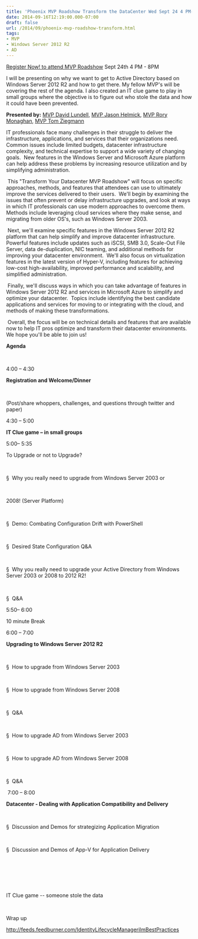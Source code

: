 ```yaml
---
title: 'Phoenix MVP Roadshow Transform the DataCenter Wed Sept 24 4 PM-8PM'
date: 2014-09-16T12:19:00.000-07:00
draft: false
url: /2014/09/phoenix-mvp-roadshow-transform.html
tags: 
- MVP
- Windows Server 2012 R2
- AD
---
```


[Register Now! to attend MVP Roadshow](https://msevents.microsoft.com/CUI/EventDetail.aspx?EventID=1032595074&Culture=en-US&community=1) Sept 24th 4 PM - 8PM  
  
I will be presenting on why we want to get to Active Directory based on Windows Server 2012 R2 and how to get there. My fellow MVP's will be covering the rest of the agenda. I also created an IT clue game to play in small groups where the objective is to figure out who stole the data and how it could have been prevented.  
  
**Presented by:** [MVP David Lundell](http://mvp.microsoft.com/en-us/mvp/David%20Lundell-40189), [MVP Jason Helmick](http://mvp.microsoft.com/en-US/search-mvp.aspx?kw=jason+helmick), [MVP Rory Monaghan](http://mvp.microsoft.com/en-us/mvp/Rory%20Monaghan-5000266), [MVP Tom Ziegmann](http://mvp.microsoft.com/en-us/mvp/Tom%20Ziegmann-4030519)  
  

IT professionals face many challenges in their struggle to deliver the infrastructure, applications, and services that their organizations need.  Common issues include limited budgets, datacenter infrastructure complexity, and technical expertise to support a wide variety of changing goals.  New features in the Windows Server and Microsoft Azure platform can help address these problems by increasing resource utilization and by simplifying administration.

 This "Transform Your Datacenter MVP Roadshow" will focus on specific approaches, methods, and features that attendees can use to ultimately improve the services delivered to their users.  We'll begin by examining the issues that often prevent or delay infrastructure upgrades, and look at ways in which IT professionals can use modern approaches to overcome them.  Methods include leveraging cloud services where they make sense, and migrating from older OS's, such as Windows Server 2003.

 Next, we'll examine specific features in the Windows Server 2012 R2 platform that can help simplify and improve datacenter infrastructure.  Powerful features include updates such as iSCSI, SMB 3.0, Scale-Out File Server, data de-duplication, NIC teaming, and additional methods for improving your datacenter environment.  We'll also focus on virtualization features in the latest version of Hyper-V, including features for achieving low-cost high-availability, improved performance and scalability, and simplified administration. 

 Finally, we'll discuss ways in which you can take advantage of features in Windows Server 2012 R2 and services in Microsoft Azure to simplify and optimize your datacenter.  Topics include identifying the best candidate applications and services for moving to or integrating with the cloud, and methods of making these transformations.

 Overall, the focus will be on technical details and features that are available now to help IT pros optimize and transform their datacenter environments.  We hope you'll be able to join us!

  

**Agenda**

 

4:00 – 4:30        

**Registration and Welcome/Dinner**

 

(Post/share whoppers, challenges, and questions through twitter and paper)

4:30 – 5:00        

**IT Clue game – in small groups**

5:00– 5:35        

To Upgrade or not to Upgrade?

 

§  Why you really need to upgrade from Windows Server 2003 or

 

2008! (Server Platform)   

 

§  Demo: Combating Configuration Drift with PowerShell

 

§  Desired State Configuration Q&A

 

§  Why you really need to upgrade your Active Directory from Windows Server 2003 or 2008 to 2012 R2! 

 

§  Q&A

5:50– 6:00        

10 minute Break

6:00 – 7:00        

**Upgrading to Windows Server 2012 R2**

 

§  How to upgrade from Windows Server 2003

 

§  How to upgrade from Windows Server 2008 

 

§  Q&A

 

§  How to upgrade AD from Windows Server 2003

 

§  How to upgrade AD from Windows Server 2008 

 

§  Q&A 

 7:00 – 8:00

**Datacenter - Dealing with Application Compatibility and Delivery**

 

§  Discussion and Demos for strategizing Application Migration  

 

§  Discussion and Demos of App-V for Application Delivery

 

 

 

IT Clue game -- someone stole the data

 

Wrap up

http://feeds.feedburner.com/IdentityLifecycleManagerilmBestPractices